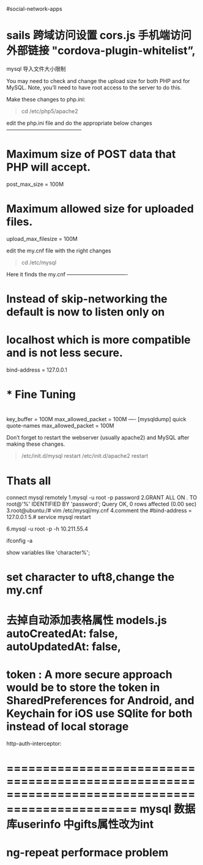 #social-network-apps

sails 跨域访问设置 cors.js
手机端访问外部链接 "cordova-plugin-whitelist”,
================================================================================================
mysql 导入文件大小限制

You may need to check and change the upload size for both PHP and for MySQL.
Note, you’ll need to have root access to the server to do this.

Make these changes to php.ini:
>cd /etc/php5/apache2

edit the php.ini file and do the appropriate below changes
——————————————
# Maximum size of POST data that PHP will accept.
post_max_size = 100M

# Maximum allowed size for uploaded files.
upload_max_filesize = 100M

edit the my.cnf file with the right changes

>cd /etc/mysql

Here it finds the my.cnf
———————————-
# Instead of skip-networking the default is now to listen only on
# localhost which is more compatible and is not less secure.
bind-address	= 127.0.0.1
#
# * Fine Tuning
#
key_buffer	= 100M
max_allowed_packet	= 100M
—-
[mysqldump]
quick
quote-names
max_allowed_packet	= 100M

Don’t forget to restart the webserver (usually apache2) and MySQL after making these changes.

>/etc/init.d/mysql restart
>/etc/init.d/apache2 restart

Thats all
================================================================================================
connect mysql remotely
1.mysql -u root -p password
2.GRANT ALL ON *.* TO root@'%' IDENTIFIED BY 'password';
Query OK, 0 rows affected (0.00 sec)
3.root@ubuntu:/# vim /etc/mysql/my.cnf
4.comment the #bind-address           = 127.0.0.1
5.# service mysql restart

6.mysql -u root -p -h 10.211.55.4


ifconfig -a



show variables like 'character%';

set character to uft8,change the my.cnf
================================================================================================
去掉自动添加表格属性 models.js
  autoCreatedAt: false,
  autoUpdatedAt: false,
================================================================================================
token :
A more secure approach would be to store the token in SharedPreferences for Android, and Keychain for iOS
use SQlite for both instead of local storage
================================================================================================
http-auth-interceptor:

================================================================================================
mysql 数据库userinfo 中gifts属性改为int
================================================================================================
ng-repeat performace problem
================================================================================================